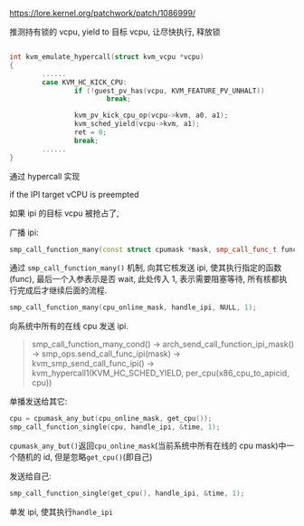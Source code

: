 https://lore.kernel.org/patchwork/patch/1086999/

推测持有锁的 vcpu, yield to 目标 vcpu, 让尽快执行, 释放锁

```cpp

int kvm_emulate_hypercall(struct kvm_vcpu *vcpu)
{
        ......
        case KVM_HC_KICK_CPU:
                if (!guest_pv_has(vcpu, KVM_FEATURE_PV_UNHALT))
                        break;

                kvm_pv_kick_cpu_op(vcpu->kvm, a0, a1);
                kvm_sched_yield(vcpu->kvm, a1);
                ret = 0;
                break;
        ......
}
```

通过 hypercall 实现

if the IPI target vCPU is preempted

如果 ipi 的目标 vcpu 被抢占了,


广播 ipi:

```cpp
smp_call_function_many(const struct cpumask *mask, smp_call_func_t func, void *info, bool wait)
```

通过 `smp_call_function_many()` 机制, 向其它核发送 ipi, 使其执行指定的函数(func), 最后一个入参表示是否 wait, 此处传入 1, 表示需要阻塞等待, 所有核都执行完成后才继续后面的流程.

```cpp
smp_call_function_many(cpu_online_mask, handle_ipi, NULL, 1);
```

向系统中所有的在线 cpu 发送 ipi.

> smp_call_function_many_cond() -> arch_send_call_function_ipi_mask() -> smp_ops.send_call_func_ipi(mask) -> kvm_smp_send_call_func_ipi() -> kvm_hypercall1(KVM_HC_SCHED_YIELD, per_cpu(x86_cpu_to_apicid, cpu))


单播发送给其它:

```cpp
cpu = cpumask_any_but(cpu_online_mask, get_cpu());
smp_call_function_single(cpu, handle_ipi, &time, 1);
```

`cpumask_any_but()`返回`cpu_online_mask`(当前系统中所有在线的 cpu mask)中一个随机的 id, 但是忽略`get_cpu()`(即自己)

发送给自己:

```cpp
smp_call_function_single(get_cpu(), handle_ipi, &time, 1);
```

单发 ipi, 使其执行`handle_ipi`


